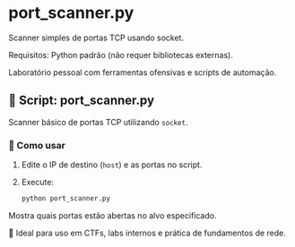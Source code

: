# port_scanner.py
Scanner simples de portas TCP usando socket.

Requisitos: Python padrão (não requer bibliotecas externas).

Laboratório pessoal com ferramentas ofensivas e scripts de automação.

## 📜 Script: port_scanner.py

Scanner básico de portas TCP utilizando `socket`.

### 🚀 Como usar

1. Edite o IP de destino (`host`) e as portas no script.

2. Execute:
   ```bash
   python port_scanner.py
   ```

Mostra quais portas estão abertas no alvo especificado.

📘 Ideal para uso em CTFs, labs internos e prática de fundamentos de rede.
